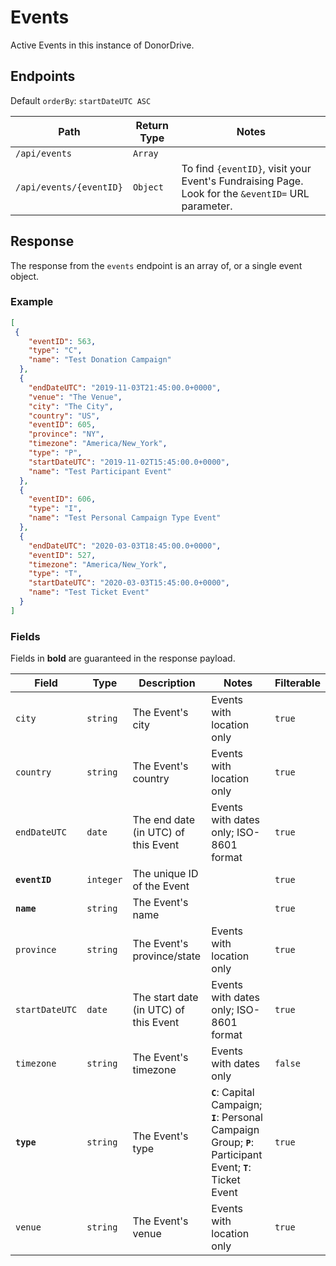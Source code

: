 # Events

Active Events in this instance of DonorDrive.

## Endpoints

Default `orderBy`: `startDateUTC ASC`

|Path|Return Type|Notes|
|---|---|---|
|`/api/events`|`Array`||
|`/api/events/{eventID}`|`Object`|To find `{eventID}`, visit your Event's Fundraising Page. Look for the `&eventID=` URL parameter.|

## Response

The response from the `events` endpoint is an array of, or a single event object.

### Example

```json
[
 {
    "eventID": 563,
    "type": "C",
    "name": "Test Donation Campaign"
  },
  {
    "endDateUTC": "2019-11-03T21:45:00.0+0000",
    "venue": "The Venue",
    "city": "The City",
    "country": "US",
    "eventID": 605,
    "province": "NY",
    "timezone": "America/New_York",
    "type": "P",
    "startDateUTC": "2019-11-02T15:45:00.0+0000",
    "name": "Test Participant Event"
  },
  {
    "eventID": 606,
    "type": "I",
    "name": "Test Personal Campaign Type Event"
  },
  {
    "endDateUTC": "2020-03-03T18:45:00.0+0000",
    "eventID": 527,
    "timezone": "America/New_York",
    "type": "T",
    "startDateUTC": "2020-03-03T15:45:00.0+0000",
    "name": "Test Ticket Event"
  }
]
```

### Fields

Fields in **bold** are guaranteed in the response payload.

|Field|Type|Description|Notes|Filterable|
|---|---|---|---|---|
|`city`|`string`|The Event's city|Events with location only|`true`|
|`country`|`string`|The Event's country|Events with location only|`true`|
|`endDateUTC`|`date`|The end date (in UTC) of this Event|Events with dates only; ISO-8601 format|`true`|
|**`eventID`**|`integer`|The unique ID of the Event||`true`|
|**`name`**|`string`|The Event's name||`true`|
|`province`|`string`|The Event's province/state|Events with location only|`true`|
|`startDateUTC`|`date`|The start date (in UTC) of this Event|Events with dates only; ISO-8601 format|`true`|
|`timezone`|`string`|The Event's timezone|Events with dates only|`false`|
|**`type`**|`string`|The Event's type|**`C`**: Capital Campaign; **`I`**: Personal Campaign Group; **`P`**: Participant Event; **`T`**: Ticket Event|`true`|
|`venue`|`string`|The Event's venue|Events with location only|`true`|